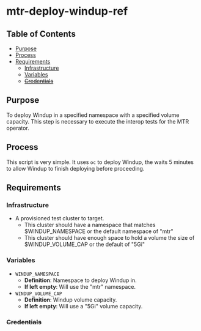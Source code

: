 # mtr-deploy-windup-ref<!-- omit from toc -->

## Table of Contents<!-- omit from toc -->
- [Purpose](#purpose)
- [Process](#process)
- [Requirements](#requirements)
  - [Infrastructure](#infrastructure)
  - [Variables](#variables)
  - [~~Credentials~~](#credentials)

## Purpose

To deploy Windup in a specified namespace with a specified volume capacity. This step is necessary to execute the interop tests for the MTR operator.

## Process

This script is very simple. It uses `oc` to deploy Windup, the waits 5 minutes to allow Windup to finish deploying before proceeding.

## Requirements

### Infrastructure

- A provisioned test cluster to target.
  - This cluster should have a namespace that matches $WINDUP_NAMESPACE or the default namespace of "mtr"
  - This cluster should have enough space to hold a volume the size of $WINDUP_VOLUME_CAP or the default of "5Gi"

### Variables

- `WINDUP_NAMESPACE`
  - **Definition**: Namespace to deploy Windup in.
  - **If left empty**: Will use the "mtr" namespace.
- `WINDUP_VOLUME_CAP`
  - **Definition**: Windup volume capacity.
  - **If left empty**: Will use a "5Gi" volume capacity.

### ~~Credentials~~
